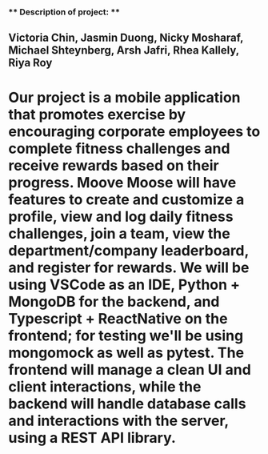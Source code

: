### ** Description of project: **
## Victoria Chin, Jasmin Duong, Nicky Mosharaf, Michael Shteynberg, Arsh Jafri, Rhea Kallely, Riya Roy

# Our project is a mobile application that promotes exercise by encouraging corporate employees to complete fitness challenges and receive rewards based on their progress. Moove Moose will have features to create and customize a profile, view and log daily fitness challenges, join a team, view the department/company leaderboard, and register for rewards. We will be using VSCode as an IDE, Python + MongoDB for the backend, and Typescript + ReactNative on the frontend; for testing we'll be using mongomock as well as pytest. The frontend will manage a clean UI and client interactions, while the backend will handle database calls and interactions with the server, using a REST API library. 
